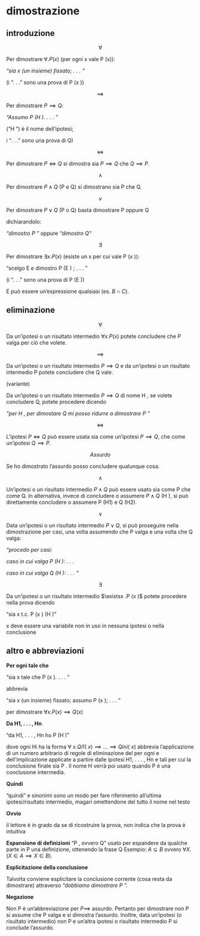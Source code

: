 # dimostrazione

## introduzione

$$
\forall
$$

Per dimostrare $\forall . P (x)$ (per ogni x vale P (x)):

*“sia x (un insieme) fissato; . . . ”*

(i “. . .” sono una prova di P (x ))

$$
\implies
$$

Per dimostrare $P \implies Q$:

*“Assumo P (H ). . . . ”*

(“H ”) è il nome dell’ipotesi;

i “. . .” sono una prova di Q)

$$
\iff
$$

Per dimostrare $P \iff Q$ si dimostra sia $P \implies Q$ che $Q \implies P$.

$$
\land
$$

Per dimostrare $P \wedge Q$ (P e Q) si dimostrano sia P che Q.

$$
\lor
$$

Per dimostrare $P \vee Q$ (P o Q) basta dimostrare P oppure Q

dichiarandolo:

*“dimostro P ”* oppure *“dimostro Q"*

$$
\exists
$$

Per dimostrare $\exists x . P(x)$ (esiste un x per cui vale P (x )):

“scelgo E e dimostro P (E ) ; . . . ”

(i “. . .” sono una prova di P (E ))

E può essere un’espressione qualsiasi (es. $B \cap C$).


## eliminazione

$$
\forall
$$

Da un’ipotesi o un risultato intermedio $\forall x . P (x )$ potete
concludere che P valga per ciò che volete.

$$
\implies
$$

Da un’ipotesi o un risultato intermedio $P \implies Q$ e da un’ipotesi o
un risultato intermedio P potete concludere che Q vale.

(variante)

Da un’ipotesi o un risultato intermedio $P \implies Q$ di nome H , se
volete concludere Q, potete procedere dicendo

*“per H , per dimostare Q mi posso ridurre a dimostrare P ”*

$$
\iff
$$

L’ipotesi $P \iff Q$ può essere usata sia come un’ipotesi 
$P \implies Q$, che come un’ipotesi $Q \implies P$.

$$
Assurdo
$$

Se ho dimostrato l’assurdo posso concludere qualunque cosa.

$$
\land
$$

Un’ipotesi o un risultato intermedio $P \wedge Q$ può essere usato sia
come P che come Q. In alternativa, invece di concludere o
assumere $P \wedge Q$ (H ), si può direttamente concludere o
assumere P (H1) e Q (H2).

$$
\lor
$$

Data un’ipotesi o un risultato intermedio $P \vee Q$, si può
proseguire nella dimostrazione per casi, una volta assumendo
che P valga e una volta che Q valga:

*“procedo per casi:*

*caso in cui valga P (H ): . . .*

*caso in cui valga Q (H ): . . . "*

$$
\exists
$$

Da un’ipotesi o un risultato intermedio $\existsx .P (x )$ potete
procedere nella prova dicendo

“sia x t.c. P (x ) (H )”

x deve essere una variabile non in uso in nessuna ipotesi o
nella conclusione

## altro e abbreviazioni

**Per ogni tale che**

“sia x tale che P (x ). . . . ”

abbrevia

“sia x (un insieme) fissato; assumo P (x ); . . . ”

per dimostrare $\forall x .P (x ) \implies Q(x )$


**Da H1, . . . , Hn**

“da H1, . . . , Hn ho P (H )”

dove ogni Hi ha la forma $\forall ~x .Qi1(~x ) \implies \dots \implies Qini (~x )$ abbrevia
l’applicazione di un numero arbitrario di regole di eliminazione
del per ogni e dell’implicazione applicate a partire dalle ipotesi
H1, . . . , Hn e tali per cui la conclusione finale sia P . Il nome H
verrà poi usato quando P è una conclusione intermedia.

**Quindi**

“quindi” e sinonimi sono un modo per fare riferimento all’ultima
ipotesi/risultato intermedio, magari omettendone del tutto il
nome nel testo

**Ovvio**

il lettore è in grado da se di ricostruire la prova, non indica che la prova è intuitiva

**Espansione di definizioni**
“P , ovvero Q” usato per espandere da qualche parte in P una
definizione, ottenendo la frase Q
Esempio: $A \subseteq B$ ovvero $\forall X .(X \in A \implies X \in B)$.

**Esplicitazione della conclusione**

Talvolta conviene esplicitare la conclusione corrente (cosa
resta da dimostrare) attraverso *“dobbiamo dimostrare P ”.*

**Negazione**

Non P è un’abbreviazione per $P \implies$ assurdo.
Pertanto per dimostrare non P si assume che P valga e si
dimostra l’assurdo.
Inoltre, data un’ipotesi (o risultato intermedio) non P e un’altra
ipotesi o risultato intermedio P si conclude l’assurdo.

